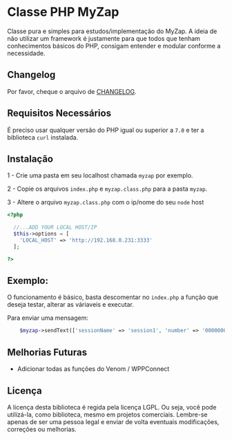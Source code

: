 Classe PHP MyZap
========

Classe pura e simples para estudos/implementação do MyZap. 
A ideia de não utilizar um framework é justamente para que todos que tenham conhecimentos básicos do PHP, consigam entender e modular conforme a necessidade.

## Changelog

Por favor, cheque o arquivo de [CHANGELOG](CHANGELOG.md).

## Requisitos Necessários

É preciso usar qualquer versão do PHP igual ou superior a `7.0` e ter a biblioteca `curl` instalada.

## Instalação

1 - Crie uma pasta em seu localhost chamada `myzap` por exemplo.

2 - Copie os arquivos `index.php` e `myzap.class.php` para a pasta `myzap`.

3 - Altere o arquivo `myzap.class.php` com o ip/nome do seu `node` host

```php
<?php

  //...ADD YOUR LOCAL HOST/IP
  $this->options = [
    'LOCAL_HOST' => 'http://192.168.0.231:3333'
  ];

?>
```

## Exemplo: 
O funcionamento é básico, basta descomentar no `index.php` a função que deseja testar, alterar as váriaveis e executar.

Para enviar uma mensagem:
```php
    $myzap->sendText(['sessionName' => 'session1', 'number' => '0000000000000', 'text' => 'Funciona mesmo!!!']);
```

## Melhorias Futuras

- Adicionar todas as funções do Venom / WPPConnect

## Licença

A licença desta biblioteca é regida pela licença LGPL. Ou seja, você pode utilizá-la, como biblioteca, mesmo em projetos comerciais.
Lembre-se apenas de ser uma pessoa legal e enviar de volta eventuais modificações, correções ou melhorias.
